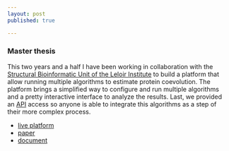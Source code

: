 ```yaml
---
layout: post
published: true

---
```


### Master thesis

This two years and a half I have been working in collaboration with the [Structural Bioinformatic Unit of the Leloir Institute](http://www.leloir.org.ar/marinobuslje/) to build a platform that allow running multiple algorithms to estimate protein coevolution.
The platform brings a simplified way to configure and run multiple algorithms and a pretty interactive interface to analyze the results. Last, we provided an [API](https://en.wikipedia.org/wiki/Application_programming_interface) access so anyone is able to integrate this algorithms as a step of their more complex process.

* [live platform](https://mistic2.leloir.org.ar)
* [paper](https://academic.oup.com/nar/advance-article/doi/10.1093/nar/gky419/5037718)
* [document](http://ecolell.github.io/assets/docs/masterthesis/thesis.pdf)
